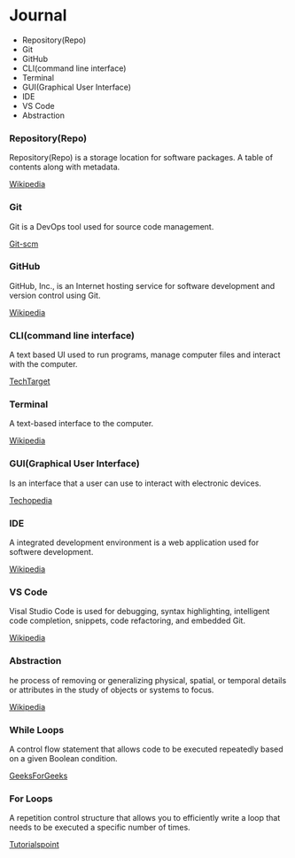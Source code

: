 # Journal 

<ul>

<li>Repository(Repo)</li>
<li>Git</li>
<li>GitHub</li>
<li>CLI(command line interface)</li>
<li>Terminal</li>
<li>GUI(Graphical User Interface)</li>
<li>IDE</li>
<li>VS Code</li>
<li>Abstraction</li>

</ul>

<h3>Repository(Repo)</h3>
<p>Repository(Repo) is a storage location for software packages. A table of contents along with metadata.</p>
<a href="https://en.wikipedia.org/wiki/Software_repository">Wikipedia</a>

<h3>Git</h3>
<p>Git is a DevOps tool used for source code management.</p>
<a href="https://git-scm.com/">Git-scm</a>

<h3>GitHub</h3>
<p>GitHub, Inc., is an Internet hosting service for software development and version control using Git.</p>
<a href="https://en.wikipedia.org/wiki/GitHub">Wikipedia</a>

<h3>CLI(command line interface)</h3>
<p>A text based UI used to run programs, manage computer files and interact with the computer.</p>
<a href="https://www.techtarget.com/searchwindowsserver/definition/command-line-interface-CLI#:~:text=A%20command%2Dline%20interface%20(CLI)%20is%20a%20text%2D,interfaces%20and%20character%20user%20interfaces.">TechTarget</a>

<h3>Terminal</h3>
<p>A text-based interface to the computer. </p>
<a href="https://en.wikipedia.org/wiki/Computer_terminal">Wikipedia</a>

<h3>GUI(Graphical User Interface)</h3>
<p>Is an interface that a user can use to interact with electronic devices.</p>
<a href="https://www.techopedia.com/definition/5435/graphical-user-interface-gui#:~:text=User%20Interface%20(GUI)-,What%20Does%20Graphical%20User%20Interface%20(GUI)%20Mean%3F,indicators%20or%20representations%20(graphics).">Techopedia</a>

<h3>IDE</h3>
<p>A integrated development environment is a web application used for softwere development.</p>
<a href="https://en.wikipedia.org/wiki/Integrated_development_environment">Wikipedia</a>

<h3>VS Code</h3>
<p>Visal Studio Code is used for debugging, syntax highlighting, intelligent code completion, snippets, code refactoring, and embedded Git.</p>
<a href="https://en.wikipedia.org/wiki/Visual_Studio_Code">Wikipedia</a>

<h3>Abstraction</h3>
<p>he process of removing or generalizing physical, spatial, or temporal details or attributes in the study of objects or systems to focus.</p>
<a href="https://en.wikipedia.org/wiki/Abstraction_(computer_science)">Wikipedia</a>

<h3>While Loops</h3>
<p>A control flow statement that allows code to be executed repeatedly based on a given Boolean condition.</p>
<a href="https://www.geeksforgeeks.org/java-while-loop-with-examples/">GeeksForGeeks</a>

<h3>For Loops</h3>
<p>A repetition control structure that allows you to efficiently write a loop that needs to be executed a specific number of times.</p>
<a href="https://www.tutorialspoint.com/java/java_for_loop.htm">Tutorialspoint</a>
